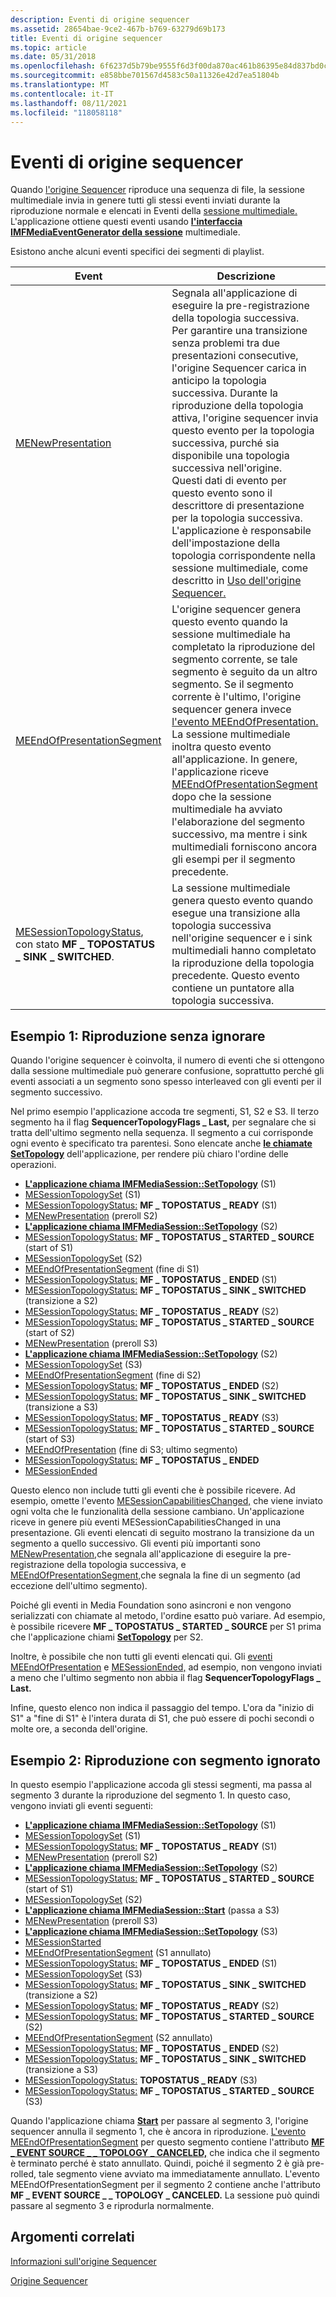 ```yaml
---
description: Eventi di origine sequencer
ms.assetid: 28654bae-9ce2-467b-b769-63279d69b173
title: Eventi di origine sequencer
ms.topic: article
ms.date: 05/31/2018
ms.openlocfilehash: 6f6237d5b79be9555f6d3f00da870ac461b86395e84d837bd0cc5818040e20cb
ms.sourcegitcommit: e858bbe701567d4583c50a11326e42d7ea51804b
ms.translationtype: MT
ms.contentlocale: it-IT
ms.lasthandoff: 08/11/2021
ms.locfileid: "118058118"
---
```

# <a name="sequencer-source-events"></a>Eventi di origine sequencer

Quando [l'origine Sequencer](sequencer-source.md) riproduce una sequenza di file, la sessione multimediale invia in genere tutti gli stessi eventi inviati durante la riproduzione normale e elencati in Eventi della [sessione multimediale.](media-session-events.md) L'applicazione ottiene questi eventi usando [**l'interfaccia IMFMediaEventGenerator della sessione**](/windows/desktop/api/mfobjects/nn-mfobjects-imfmediaeventgenerator) multimediale.

Esistono anche alcuni eventi specifici dei segmenti di playlist.



| Event                                                                                                   | Descrizione                                                                                                                                                                                                                                                                                                                                                                                                                                                                                                                                                                                                                                                        |
|---------------------------------------------------------------------------------------------------------|--------------------------------------------------------------------------------------------------------------------------------------------------------------------------------------------------------------------------------------------------------------------------------------------------------------------------------------------------------------------------------------------------------------------------------------------------------------------------------------------------------------------------------------------------------------------------------------------------------------------------------------------------------------------|
| [MENewPresentation](menewpresentation.md)                                                              | Segnala all'applicazione di eseguire la pre-registrazione della topologia successiva.<br/> Per garantire una transizione senza problemi tra due presentazioni consecutive, l'origine Sequencer carica in anticipo la topologia successiva. Durante la riproduzione della topologia attiva, l'origine sequencer invia questo evento per la topologia successiva, purché sia disponibile una topologia successiva nell'origine.<br/> Questi dati di evento per questo evento sono il descrittore di presentazione per la topologia successiva. L'applicazione è responsabile dell'impostazione della topologia corrispondente nella sessione multimediale, come descritto in [Uso dell'origine Sequencer.](using-the-sequencer-source.md)<br/> |
| [MEEndOfPresentationSegment](meendofpresentationsegment.md)                                            | L'origine sequencer genera questo evento quando la sessione multimediale ha completato la riproduzione del segmento corrente, se tale segmento è seguito da un altro segmento. Se il segmento corrente è l'ultimo, l'origine sequencer genera invece [l'evento MEEndOfPresentation.](meendofpresentation.md)<br/> La sessione multimediale inoltra questo evento all'applicazione. In genere, l'applicazione riceve [MEEndOfPresentationSegment](meendofpresentationsegment.md) dopo che la sessione multimediale ha avviato l'elaborazione del segmento successivo, ma mentre i sink multimediali forniscono ancora gli esempi per il segmento precedente.<br/>                            |
| [MESessionTopologyStatus](mesessiontopologystatus.md), con stato **MF \_ TOPOSTATUS \_ SINK \_ SWITCHED**. | La sessione multimediale genera questo evento quando esegue una transizione alla topologia successiva nell'origine sequencer e i sink multimediali hanno completato la riproduzione della topologia precedente. Questo evento contiene un puntatore alla topologia successiva.                                                                                                                                                                                                                                                                                                                                                                                                                                      |



 

## <a name="example-1-playback-without-skipping"></a>Esempio 1: Riproduzione senza ignorare

Quando l'origine sequencer è coinvolta, il numero di eventi che si ottengono dalla sessione multimediale può generare confusione, soprattutto perché gli eventi associati a un segmento sono spesso interleaved con gli eventi per il segmento successivo.

Nel primo esempio l'applicazione accoda tre segmenti, S1, S2 e S3. Il terzo segmento ha il flag **SequencerTopologyFlags \_ Last,** per segnalare che si tratta dell'ultimo segmento nella sequenza. Il segmento a cui corrisponde ogni evento è specificato tra parentesi. Sono elencate anche [**le chiamate SetTopology**](/windows/desktop/api/mfidl/nf-mfidl-imfmediasession-settopology) dell'applicazione, per rendere più chiaro l'ordine delle operazioni.

-   [**L'applicazione chiama IMFMediaSession::SetTopology**](/windows/desktop/api/mfidl/nf-mfidl-imfmediasession-settopology) (S1)
-   [MESessionTopologySet](mesessiontopologyset.md) (S1)
-   [MESessionTopologyStatus:](mesessiontopologystatus.md) **MF \_ TOPOSTATUS \_ READY** (S1)
-   [MENewPresentation](menewpresentation.md) (preroll S2)
-   [**L'applicazione chiama IMFMediaSession::SetTopology**](/windows/desktop/api/mfidl/nf-mfidl-imfmediasession-settopology) (S2)
-   [MESessionTopologyStatus:](mesessiontopologystatus.md) **MF \_ TOPOSTATUS \_ STARTED \_ SOURCE** (start of S1)
-   [MESessionTopologySet](mesessiontopologyset.md) (S2)
-   [MEEndOfPresentationSegment](meendofpresentationsegment.md) (fine di S1)
-   [MESessionTopologyStatus:](mesessiontopologystatus.md) **MF \_ TOPOSTATUS \_ ENDED** (S1)
-   [MESessionTopologyStatus:](mesessiontopologystatus.md) **MF \_ TOPOSTATUS \_ SINK \_ SWITCHED** (transizione a S2)
-   [MESessionTopologyStatus:](mesessiontopologystatus.md) **MF \_ TOPOSTATUS \_ READY** (S2)
-   [MESessionTopologyStatus:](mesessiontopologystatus.md) **MF \_ TOPOSTATUS \_ STARTED \_ SOURCE** (start of S2)
-   [MENewPresentation](menewpresentation.md) (preroll S3)
-   [**L'applicazione chiama IMFMediaSession::SetTopology**](/windows/desktop/api/mfidl/nf-mfidl-imfmediasession-settopology) (S2)
-   [MESessionTopologySet](mesessiontopologyset.md) (S3)
-   [MEEndOfPresentationSegment](meendofpresentationsegment.md) (fine di S2)
-   [MESessionTopologyStatus:](mesessiontopologystatus.md) **MF \_ TOPOSTATUS \_ ENDED** (S2)
-   [MESessionTopologyStatus:](mesessiontopologystatus.md) **MF \_ TOPOSTATUS \_ SINK \_ SWITCHED** (transizione a S3)
-   [MESessionTopologyStatus:](mesessiontopologystatus.md) **MF \_ TOPOSTATUS \_ READY** (S3)
-   [MESessionTopologyStatus:](mesessiontopologystatus.md) **MF \_ TOPOSTATUS \_ STARTED \_ SOURCE** (start of S3)
-   [MEEndOfPresentation](meendofpresentation.md) (fine di S3; ultimo segmento)
-   [MESessionTopologyStatus:](mesessiontopologystatus.md) **MF \_ TOPOSTATUS \_ ENDED**
-   [MESessionEnded](mesessionended.md)

Questo elenco non include tutti gli eventi che è possibile ricevere. Ad esempio, omette l'evento [MESessionCapabilitiesChanged,](mesessioncapabilitieschanged.md) che viene inviato ogni volta che le funzionalità della sessione cambiano. Un'applicazione riceve in genere più eventi MESessionCapabilitiesChanged in una presentazione. Gli eventi elencati di seguito mostrano la transizione da un segmento a quello successivo. Gli eventi più importanti sono [MENewPresentation,](menewpresentation.md)che segnala all'applicazione di eseguire la pre-registrazione della topologia successiva, e [MEEndOfPresentationSegment,](meendofpresentationsegment.md)che segnala la fine di un segmento (ad eccezione dell'ultimo segmento).

Poiché gli eventi in Media Foundation sono asincroni e non vengono serializzati con chiamate al metodo, l'ordine esatto può variare. Ad esempio, è possibile ricevere **MF \_ TOPOSTATUS \_ STARTED \_ SOURCE** per S1 prima che l'applicazione chiami [**SetTopology**](/windows/desktop/api/mfidl/nf-mfidl-imfmediasession-settopology) per S2.

Inoltre, è possibile che non tutti gli eventi elencati qui. Gli [eventi MEEndOfPresentation](meendofpresentation.md) e [MESessionEnded,](mesessionended.md) ad esempio, non vengono inviati a meno che l'ultimo segmento non abbia il flag **SequencerTopologyFlags \_ Last.**

Infine, questo elenco non indica il passaggio del tempo. L'ora da "inizio di S1" a "fine di S1" è l'intera durata di S1, che può essere di pochi secondi o molte ore, a seconda dell'origine.

## <a name="example-2-playback-with-segment-skipping"></a>Esempio 2: Riproduzione con segmento ignorato

In questo esempio l'applicazione accoda gli stessi segmenti, ma passa al segmento 3 durante la riproduzione del segmento 1. In questo caso, vengono inviati gli eventi seguenti:

-   [**L'applicazione chiama IMFMediaSession::SetTopology**](/windows/desktop/api/mfidl/nf-mfidl-imfmediasession-settopology) (S1)
-   [MESessionTopologySet](mesessiontopologyset.md) (S1)
-   [MESessionTopologyStatus:](mesessiontopologystatus.md) **MF \_ TOPOSTATUS \_ READY** (S1)
-   [MENewPresentation](menewpresentation.md) (preroll S2)
-   [**L'applicazione chiama IMFMediaSession::SetTopology**](/windows/desktop/api/mfidl/nf-mfidl-imfmediasession-settopology) (S2)
-   [MESessionTopologyStatus:](mesessiontopologystatus.md) **MF \_ TOPOSTATUS \_ STARTED \_ SOURCE** (start of S1)
-   [MESessionTopologySet](mesessiontopologyset.md) (S2)
-   [**L'applicazione chiama IMFMediaSession::Start**](/windows/desktop/api/mfidl/nf-mfidl-imfmediasession-start) (passa a S3)
-   [MENewPresentation](menewpresentation.md) (preroll S3)
-   [**L'applicazione chiama IMFMediaSession::SetTopology**](/windows/desktop/api/mfidl/nf-mfidl-imfmediasession-settopology) (S3)
-   [MESessionStarted](mesessionstarted.md)
-   [MEEndOfPresentationSegment](meendofpresentationsegment.md) (S1 annullato)
-   [MESessionTopologyStatus:](mesessiontopologystatus.md) **MF \_ TOPOSTATUS \_ ENDED** (S1)
-   [MESessionTopologySet](mesessiontopologyset.md) (S3)
-   [MESessionTopologyStatus:](mesessiontopologystatus.md) **MF \_ TOPOSTATUS \_ SINK \_ SWITCHED** (transizione a S2)
-   [MESessionTopologyStatus:](mesessiontopologystatus.md) **MF \_ TOPOSTATUS \_ READY** (S2)
-   [MESessionTopologyStatus:](mesessiontopologystatus.md) **MF \_ TOPOSTATUS \_ STARTED \_ SOURCE** (S2)
-   [MEEndOfPresentationSegment](meendofpresentationsegment.md) (S2 annullato)
-   [MESessionTopologyStatus:](mesessiontopologystatus.md) **MF \_ TOPOSTATUS \_ ENDED** (S2)
-   [MESessionTopologyStatus:](mesessiontopologystatus.md) **MF \_ TOPOSTATUS \_ SINK \_ SWITCHED** (transizione a S3)
-   [MESessionTopologyStatus:](mesessiontopologystatus.md) **TOPOSTATUS \_ READY** (S3)
-   [MESessionTopologyStatus:](mesessiontopologystatus.md) **MF \_ TOPOSTATUS \_ STARTED \_ SOURCE** (S3)

Quando l'applicazione chiama [**Start**](/windows/desktop/api/mfidl/nf-mfidl-imfmediasession-start) per passare al segmento 3, l'origine sequencer annulla il segmento 1, che è ancora in riproduzione. [L'evento MEEndOfPresentationSegment](meendofpresentationsegment.md) per questo segmento contiene l'attributo [**MF \_ EVENT SOURCE \_ \_ TOPOLOGY \_ CANCELED,**](mf-event-source-topology-canceled-attribute.md) che indica che il segmento è terminato perché è stato annullato. Quindi, poiché il segmento 2 è già pre-rolled, tale segmento viene avviato ma immediatamente annullato. L'evento MEEndOfPresentationSegment per il segmento 2 contiene anche l'attributo **MF \_ EVENT SOURCE \_ \_ TOPOLOGY \_ CANCELED.** La sessione può quindi passare al segmento 3 e riprodurla normalmente.

## <a name="related-topics"></a>Argomenti correlati

<dl> <dt>

[Informazioni sull'origine Sequencer](about-the-sequencer-source.md)
</dt> <dt>

[Origine Sequencer](sequencer-source.md)
</dt> </dl>

 

 




